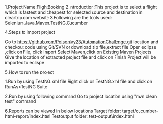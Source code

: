 1.Project Name:FlightBooking
2.Introduction:This project is  to select a flight which is fastest and cheapest for selected source and destination in cleartrip.com website
3.Following are the tools used:
Selenium,Java,Maven,TestNG,Cucumber

4.Steps to import project

Go to https://github.com/PoisonIvy23/AutomationChallenge.git location and checkout code using Git/SVN or download zip file,extract file
Open eclipse ,click on File, click Import
Select Maven,click on Existing Maven Projects
Give the location of extracted project file and click on Finish
Project will be imported to eclispe

5.How to run the project

1.Run by using TestNG.xml file
Right click on TestNG.xml file and click on RunAs>TestNG Suite

2.Run by using following command
Go to project location 
using "mvn clean test" command

6.Reports can be viewed in below locations
Target folder:
target/cucumber-html-report/index.html
Testoutput folder:
test-output\index.html


